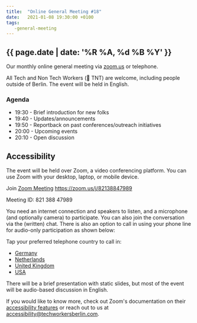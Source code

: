 ```yaml
---
title:  "Online General Meeting #18"
date:   2021-01-08 19:30:00 +0100
tags:
   -general-meeting
---
```



## {{ page.date | date: '%R %A, %d %B %Y' }}
Our monthly online general meeting via [zoom.us](https://zoom.us/j/82138847989) or telephone.

All Tech and Non Tech Workers (🧨 TNT) are welcome, including people outside of Berlin. The event will be held in English.

### Agenda

* 19:30 - Brief introduction for new folks
* 19:40 - Updates/announcements
* 19:50 - Reportback on past conferences/outreach initiatives
* 20:00 - Upcoming events
* 20:10 - Open discussion


## Accessibility

The event will be held over Zoom, a video conferencing platform. You can use Zoom with your desktop, laptop, or mobile device.

Join [Zoom Meeting](https://zoom.us/j/82138847989) https://zoom.us/j/82138847989

Meeting ID: 821 388 47989

You need an internet connection and speakers to listen, and a microphone (and optionally camera) to participate. You can also join the conversation via the (written) chat. There is also an option to call in using your phone line for audio-only participation as shown below:

Tap your preferred telephone country to call in:
- <a href="tel:+496950502596,,82138847989#">Germany</a>
- <a href="tel:+31207947345,,82138847989#">Netherlands</a>
- <a href="tel:+442080806592,,82138847989#">United Kingdom</a>
- <a href="tel:+12532158782,,82138847989#">USA</a>

There will be a brief presentation with static slides, but most of the event will be audio-based discussion in English.

If you would like to know more, check out Zoom's documentation on their [accessibility features](https://zoom.us/accessibility) or reach out to us at accessibility@techworkersberlin.com.
